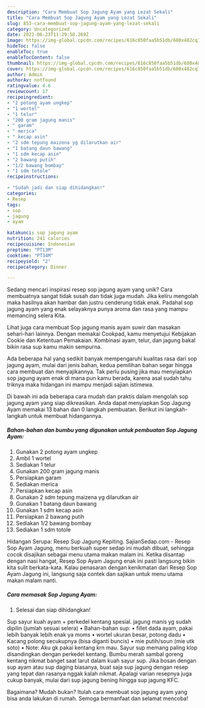 ```yaml
---
description: "Cara Membuat Sop Jagung Ayam yang Lezat Sekali"
title: "Cara Membuat Sop Jagung Ayam yang Lezat Sekali"
slug: 853-cara-membuat-sop-jagung-ayam-yang-lezat-sekali
category: Uncategorized
date: 2022-06-23T11:29:58.269Z
image: https://img-global.cpcdn.com/recipes/616c850faa5b51db/680x482cq70/sop-jagung-ayam-foto-resep-utama.jpg
hideToc: false
enableToc: true
enableTocContent: false
thumbnail: https://img-global.cpcdn.com/recipes/616c850faa5b51db/680x482cq70/sop-jagung-ayam-foto-resep-utama.jpg
cover: https://img-global.cpcdn.com/recipes/616c850faa5b51db/680x482cq70/sop-jagung-ayam-foto-resep-utama.jpg
author: Admin
authorAv: notfound
ratingvalue: 4.6
reviewcount: 17
recipeingredient:
- "2 potong ayam ungkep"
- "1 wortel"
- "1 telur"
- "200 gram jagung manis"
- " garam"
- " merica"
- " kecap asin"
- "2 sdm tepung maizena yg dilarutkan air"
- "1 batang daun bawang"
- "1 sdm kecap asin"
- "2 bawang putih"
- "1/2 bawang bombay"
- "1 sdm totole"
recipeinstructions:

- "Sudah jadi dan siap dihidangkan!"
categories:
- Resep
tags:
- sop
- jagung
- ayam

katakunci: sop jagung ayam 
nutrition: 241 calories
recipecuisine: Indonesian
preptime: "PT13M"
cooktime: "PT34M"
recipeyield: "2"
recipecategory: Dinner

---
```





Sedang mencari inspirasi resep sop jagung ayam yang unik? Cara membuatnya sangat tidak susah dan tidak juga mudah. Jika keliru mengolah maka hasilnya akan hambar dan justru cenderung tidak enak. Padahal sop jagung ayam yang enak selayaknya punya aroma dan rasa yang mampu memancing selera Kita.





Lihat juga cara membuat Sop jagung manis ayam suwir dan masakan sehari-hari lainnya. Dengan memakai Cookpad, kamu menyetujui Kebijakan Cookie dan Ketentuan Pemakaian. Kombinasi ayam, telur, dan jagung bakal bikin rasa sup kamu makin sempurna.

Ada beberapa hal yang sedikit banyak mempengaruhi kualitas rasa dari sop jagung ayam, mulai dari jenis bahan, kedua pemilihan bahan segar hingga cara membuat dan menyajikannya. Tak perlu pusing jika mau menyiapkan sop jagung ayam enak di mana pun kamu berada, karena asal sudah tahu triknya maka hidangan ini mampu menjadi sajian istimewa.






Di bawah ini ada beberapa cara mudah dan praktis dalam mengolah sop jagung ayam yang siap dikreasikan. Anda dapat menyiapkan Sop Jagung Ayam memakai 13 bahan dan 0 langkah pembuatan. Berikut ini langkah-langkah untuk membuat hidangannya.

<!--inarticleads1-->

##### Bahan-bahan dan bumbu yang digunakan untuk pembuatan Sop Jagung Ayam:

1. Gunakan 2 potong ayam ungkep
1. Ambil 1 wortel
1. Sediakan 1 telur
1. Gunakan 200 gram jagung manis
1. Persiapkan  garam
1. Sediakan  merica
1. Persiapkan  kecap asin
1. Gunakan 2 sdm tepung maizena yg dilarutkan air
1. Gunakan 1 batang daun bawang
1. Gunakan 1 sdm kecap asin
1. Persiapkan 2 bawang putih
1. Sediakan 1/2 bawang bombay
1. Sediakan 1 sdm totole


Hidangan Serupa: Resep Sup Jagung Kepiting. SajianSedap.com - Resep Sop Ayam Jagung, menu berkuah super sedap ini mudah dibuat, sehingga cocok disajikan sebagai menu utama makan malam ini. Ketika disantap dengan nasi hangat, Resep Sop Ayam Jagung enak ini pasti langsung bikin kita sulit berkata-kata. Kalau penasaran dengan kenikmatan dari Resep Sop Ayam Jagung ini, langsung saja contek dan sajikan untuk menu utama makan malam nanti. 

<!--inarticleads2-->

##### Cara memasak Sop Jagung Ayam:


1. Selesai dan siap dihidangkan!

Sup sayur kuah ayam + perkedel kentang spesial. jagung manis yg sudah dipilin (jumlah sesuai selera) • Bahan-bahan sup: • fillet dada ayam, pakai lebih banyak lebih enak ya moms • wortel ukuran besar, potong dadu • Kacang polong secukupnya (bisa diganti buncis) • mie putih/soun (mie utk soto) • Note: Aku gk pakai kentang krn mau. Sayur sup memang paling klop disandingkan dengan perkedel kentang. Bumbu merah sambal goreng kentang nikmat banget saat larut dalam kuah sayur sup. Jika bosan dengan sup ayam atau sup daging biasanya, buat saja sup jagung dengan resep yang tepat dan rasanya nggak kalah nikmat. Apalagi varian resepnya juga cukup banyak, mulai dari sup jagung bening hingga sup jagung KFC. 

Bagaimana? Mudah bukan? Itulah cara membuat sop jagung ayam yang bisa anda lakukan di rumah. Semoga bermanfaat dan selamat mencoba!
